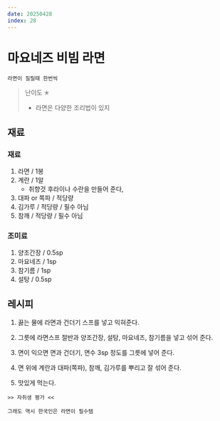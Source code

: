 ```yaml
---
date: 20250428
index: 28
---
```


# 마요네즈 비빔 라면

```
라면이 질릴때 한번씩
```

> 난이도 ✭
> - 라면은 다양한 조리법이 있지



## 재료
### 재료
1. 라면 / 1봉
1. 계란 / 1알
    - 취향것 후라이나 수란을 만들어 준다,
1. 대파 or 쪽파 / 적당량
1. 김가루 / 적당량 / 필수 아님
1. 참깨 / 적당량 / 필수 아님

### 조미료
1. 양조간장 / 0.5sp
1. 마요네즈 / 1sp
1. 참기름 / 1sp
1. 설탕 / 0.5sp



## 레시피
1. 끓는 물에 라면과 건더기 스프를 넣고 익혀준다.

1. 그릇에 라면스프 절반과 양조간장, 설탕, 마요네즈, 참기름을 넣고 섞어 준다.

1. 면이 익으면 면과 건더기, 면수 3sp 정도를 그릇에 넣어 준다. 

1. 면 위에 계란과 대파(쪽파), 참깨, 김가루를 뿌리고 잘 섞어 준다.

1. 맛있게 먹는다.


~~~
>> 자취생 평가 <<

그래도 역시 한국인은 라면이 필수템
~~~